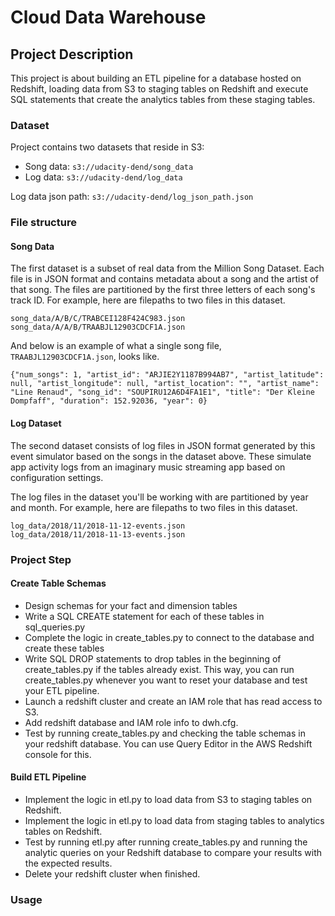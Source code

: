 # Cloud Data Warehouse

## Project Description

This project is about building an ETL pipeline for a database hosted on Redshift, loading data from S3 to staging tables on Redshift and execute SQL statements that create the analytics tables from these staging tables.

### Dataset

Project contains two datasets that reside in S3:

- Song data: `s3://udacity-dend/song_data`  
- Log data: `s3://udacity-dend/log_data`

Log data json path: `s3://udacity-dend/log_json_path.json`

### File structure

#### Song Data
The first dataset is a subset of real data from the Million Song Dataset. Each file is in JSON format and contains metadata about a song and the artist of that song. The files are partitioned by the first three letters of each song's track ID. For example, here are filepaths to two files in this dataset.

`song_data/A/B/C/TRABCEI128F424C983.json`  
`song_data/A/A/B/TRAABJL12903CDCF1A.json`  

And below is an example of what a single song file, `TRAABJL12903CDCF1A.json`, looks like.

```{"num_songs": 1, "artist_id": "ARJIE2Y1187B994AB7", "artist_latitude": null, "artist_longitude": null, "artist_location": "", "artist_name": "Line Renaud", "song_id": "SOUPIRU12A6D4FA1E1", "title": "Der Kleine Dompfaff", "duration": 152.92036, "year": 0}```

#### Log Dataset
The second dataset consists of log files in JSON format generated by this event simulator based on the songs in the dataset above. These simulate app activity logs from an imaginary music streaming app based on configuration settings.

The log files in the dataset you'll be working with are partitioned by year and month. For example, here are filepaths to two files in this dataset.

`log_data/2018/11/2018-11-12-events.json`  
`log_data/2018/11/2018-11-13-events.json`

### Project Step

#### Create Table Schemas
- Design schemas for your fact and dimension tables  
- Write a SQL CREATE statement for each of these tables in sql_queries.py  
- Complete the logic in create_tables.py to connect to the database and create these tables  
- Write SQL DROP statements to drop tables in the beginning of create_tables.py if the tables already exist. This way, you can run create_tables.py whenever you want to reset your database and test your ETL pipeline.  
- Launch a redshift cluster and create an IAM role that has read access to S3.  
- Add redshift database and IAM role info to dwh.cfg.  
- Test by running create_tables.py and checking the table schemas in your redshift database. You can use Query Editor in the AWS Redshift console for this.  

#### Build ETL Pipeline
- Implement the logic in etl.py to load data from S3 to staging tables on Redshift.  
- Implement the logic in etl.py to load data from staging tables to analytics tables on Redshift.  
- Test by running etl.py after running create_tables.py and running the analytic queries on your Redshift database to compare your results with the expected results.  
- Delete your redshift cluster when finished.


### Usage
